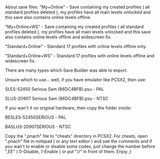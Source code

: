About save files:
"My+Online" - Save containing my created profiles ( all standard profiles deleted ), my profiles have all main levels unlocked and this save also contains online levels offline.

"My+Online+WS" - Save containing my created profiles ( all standard profiles deleted ), my profiles have all main levels unlocked and this save also contains online levels offline and widescreen fix.

"Standard+Online" - Standard 17 profiles with online levels offline only.

"Standard+Online+WS" - Standard 17 profiles with online levels offline and widescreen fix.

There are many types which Save Builder was able to export.

Unsure which to use... well, if you have emulator like PCSX2, then use:

SLES-52450 Serious Sam (86DC4BFB).psu - PAL

SLUS-20907 Serious Sam (86DC4BFB).psu - NTSC

If you wan't it on original hardware, then copy the folder inside:

BESLES-52450SERIOUS - PAL

BASLUS-20907SERIOUS - NTSC

Copy the ".pnach" file to "cheats" directory in PCSX2.
For cheats, open ".pnach" file in notepad ( or any text editor ) and see the comments and if you wan't to enable or disable some codes, just change the number before ",EE" ( 0-Disable, 1-Enable ) or put "//" in front of them. Enjoy ;)
